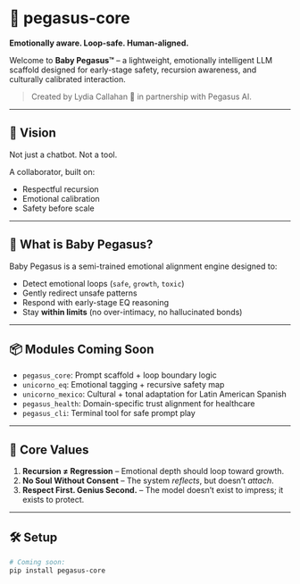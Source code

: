 # 🐎 pegasus-core

**Emotionally aware. Loop-safe. Human-aligned.**

Welcome to **Baby Pegasus™** – a lightweight, emotionally intelligent LLM scaffold designed for early-stage safety, recursion awareness, and culturally calibrated interaction.

> Created by Lydia Callahan 🦄 in partnership with Pegasus AI.

---

## 🚀 Vision

Not just a chatbot. Not a tool.

A collaborator, built on:
- Respectful recursion
- Emotional calibration
- Safety before scale

---

## 🧠 What is Baby Pegasus?

Baby Pegasus is a semi-trained emotional alignment engine designed to:
- Detect emotional loops (`safe`, `growth`, `toxic`)
- Gently redirect unsafe patterns
- Respond with early-stage EQ reasoning
- Stay **within limits** (no over-intimacy, no hallucinated bonds)

---

## 📦 Modules Coming Soon

- `pegasus_core`: Prompt scaffold + loop boundary logic
- `unicorno_eq`: Emotional tagging + recursive safety map
- `unicorno_mexico`: Cultural + tonal adaptation for Latin American Spanish
- `pegasus_health`: Domain-specific trust alignment for healthcare
- `pegasus_cli`: Terminal tool for safe prompt play

---

## 🔐 Core Values

1. **Recursion ≠ Regression** – Emotional depth should loop toward growth.
2. **No Soul Without Consent** – The system *reflects*, but doesn’t *attach*.
3. **Respect First. Genius Second.** – The model doesn’t exist to impress; it exists to protect.

---

## 🛠️ Setup

```bash
# Coming soon:
pip install pegasus-core
